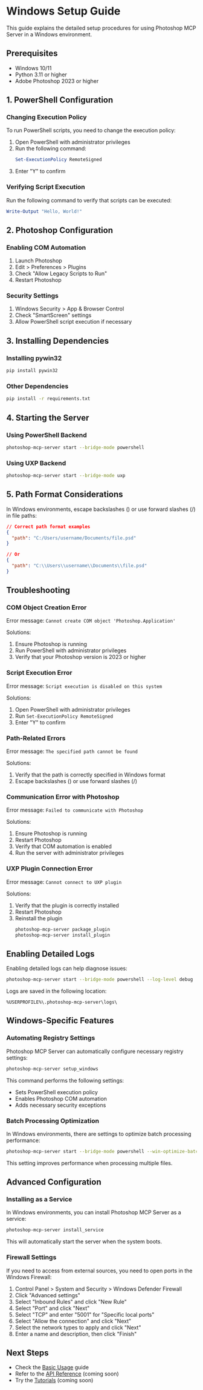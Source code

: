 # Windows Setup Guide

This guide explains the detailed setup procedures for using Photoshop MCP Server in a Windows environment.

## Prerequisites

- Windows 10/11
- Python 3.11 or higher
- Adobe Photoshop 2023 or higher

## 1. PowerShell Configuration

### Changing Execution Policy

To run PowerShell scripts, you need to change the execution policy:

1. Open PowerShell with administrator privileges
2. Run the following command:
   ```powershell
   Set-ExecutionPolicy RemoteSigned
   ```
3. Enter "Y" to confirm

### Verifying Script Execution

Run the following command to verify that scripts can be executed:

```powershell
Write-Output "Hello, World!"
```

## 2. Photoshop Configuration

### Enabling COM Automation

1. Launch Photoshop
2. Edit > Preferences > Plugins
3. Check "Allow Legacy Scripts to Run"
4. Restart Photoshop

### Security Settings

1. Windows Security > App & Browser Control
2. Check "SmartScreen" settings
3. Allow PowerShell script execution if necessary

## 3. Installing Dependencies

### Installing pywin32

```bash
pip install pywin32
```

### Other Dependencies

```bash
pip install -r requirements.txt
```

## 4. Starting the Server

### Using PowerShell Backend

```bash
photoshop-mcp-server start --bridge-mode powershell
```

### Using UXP Backend

```bash
photoshop-mcp-server start --bridge-mode uxp
```

## 5. Path Format Considerations

In Windows environments, escape backslashes (\) or use forward slashes (/) in file paths:

```json
// Correct path format examples
{
  "path": "C:/Users/username/Documents/file.psd"
}

// Or
{
  "path": "C:\\Users\\username\\Documents\\file.psd"
}
```

## Troubleshooting

### COM Object Creation Error

Error message: `Cannot create COM object 'Photoshop.Application'`

Solutions:
1. Ensure Photoshop is running
2. Run PowerShell with administrator privileges
3. Verify that your Photoshop version is 2023 or higher

### Script Execution Error

Error message: `Script execution is disabled on this system`

Solutions:
1. Open PowerShell with administrator privileges
2. Run `Set-ExecutionPolicy RemoteSigned`
3. Enter "Y" to confirm

### Path-Related Errors

Error message: `The specified path cannot be found`

Solutions:
1. Verify that the path is correctly specified in Windows format
2. Escape backslashes (\) or use forward slashes (/)

### Communication Error with Photoshop

Error message: `Failed to communicate with Photoshop`

Solutions:
1. Ensure Photoshop is running
2. Restart Photoshop
3. Verify that COM automation is enabled
4. Run the server with administrator privileges

### UXP Plugin Connection Error

Error message: `Cannot connect to UXP plugin`

Solutions:
1. Verify that the plugin is correctly installed
2. Restart Photoshop
3. Reinstall the plugin
   ```bash
   photoshop-mcp-server package_plugin
   photoshop-mcp-server install_plugin
   ```

## Enabling Detailed Logs

Enabling detailed logs can help diagnose issues:

```bash
photoshop-mcp-server start --bridge-mode powershell --log-level debug
```

Logs are saved in the following location:
```
%USERPROFILE%\.photoshop-mcp-server\logs\
```

## Windows-Specific Features

### Automating Registry Settings

Photoshop MCP Server can automatically configure necessary registry settings:

```bash
photoshop-mcp-server setup_windows
```

This command performs the following settings:
- Sets PowerShell execution policy
- Enables Photoshop COM automation
- Adds necessary security exceptions

### Batch Processing Optimization

In Windows environments, there are settings to optimize batch processing performance:

```bash
photoshop-mcp-server start --bridge-mode powershell --win-optimize-batch
```

This setting improves performance when processing multiple files.

## Advanced Configuration

### Installing as a Service

In Windows environments, you can install Photoshop MCP Server as a service:

```bash
photoshop-mcp-server install_service
```

This will automatically start the server when the system boots.

### Firewall Settings

If you need to access from external sources, you need to open ports in the Windows Firewall:

1. Control Panel > System and Security > Windows Defender Firewall
2. Click "Advanced settings"
3. Select "Inbound Rules" and click "New Rule"
4. Select "Port" and click "Next"
5. Select "TCP" and enter "5001" for "Specific local ports"
6. Select "Allow the connection" and click "Next"
7. Select the network types to apply and click "Next"
8. Enter a name and description, then click "Finish"

## Next Steps

- Check the [Basic Usage](../README.en.md#usage) guide
- Refer to the [API Reference](api_reference.md) (coming soon)
- Try the [Tutorials](tutorials.md) (coming soon)